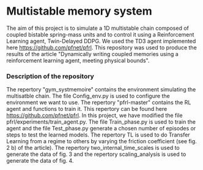 # Multistable memory system

The aim of this project is to simulate a 1D multistable chain composed of coupled bistable spring-mass units and to control
it using a Reinforcement Learning agent, Twin-Delayed DDPG. We used the TD3 agent implemented here https://github.com/pfnet/pfrl.
This repository was used to produce the results of the article "Dynamically writing coupled memories using a reinforcement learning agent, meeting physical bounds".

### Description of the repository

The repertory "gym_systmemoire" contains the environment simulating the multisatble chain. 
The file Config_env.py is used to configure the environment we want to use.
The repertory "pfrl-master" contains the RL agent and functions to train it. This repertory can be found here https://github.com/pfnet/pfrl.
In this project, we have modified the file pfrl/experiments/train_agent.py.
The file Train_phase.py is used to train the agent and the file Test_phase.py generate a chosen number of episodes or steps to test 
the learned models. 
The repertory TL is used to do Transfer Learning from a regime to others by varying the friction coefficient (see fig. 2 b) of the article).
The repertory two_internal_time_scales is used to generate the data of fig. 3 and the repertory scaling_analysis is used to generate the 
data of fig. 4.


